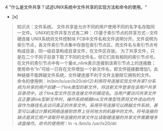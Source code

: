 4
"什么是文件共享？试述UNIX系统中文件共享的实现方法和命令的使用。"
- [x]  

> 知识点：文件系统。
> 文件共享是允许不同的用户使用不同的名字名存取同一文件。 UNIX的文件共享方式有二种： (1)基于索引节点的共享方式--文件硬连接 UNIX系统将文件控制块
> FCB中文件名和文件说明分开。文件说明为索引节点，各文件索引节点集中存放在索引节点区。而文件名与索引节点号构成目录，同一级目录构成目录文件，在文件区存放。
> 为了共享文件，只是在二个不同子目录下取了不同的文件名，但它们具有相同的索引节点号。在文件的索引节点中有一个量di_nlink表示连接到该索引节点上的连接数；
> 使用命令“ln”可给一已存在文件增加一个新文件名，即文件链接数增加1。此种链接不能跨越文件系统，文件硬连接不利于文件主删除它拥有的文件。
> 命令的使用例：$ln /bin/ls /usr/lx20/dir (2)利用符号连接实现文件共享 7分
> 系统为共享的用户创建一个link类型的新文件，将这新文件登录在该用户共享目录项中，这个link型文件包含连接文件的路径名。 当用户要访问共享文件且正要读li
> nk型新文件时，操作系统根据link文件类型性质将文件读出的内容作为路径名去访问真正的共享文件。采用符号连接可以跨越文件系统，甚至可以通过计算机网络连接到世
> 界上任何地方的机器中的文件。符号连接的缺点是其它用户读取符号连接的共享文件比读取硬连接的共享文件需要增多读盘操作。 命令的使用例：$ln -s
> /bin/ls /usr/lx20/dir
